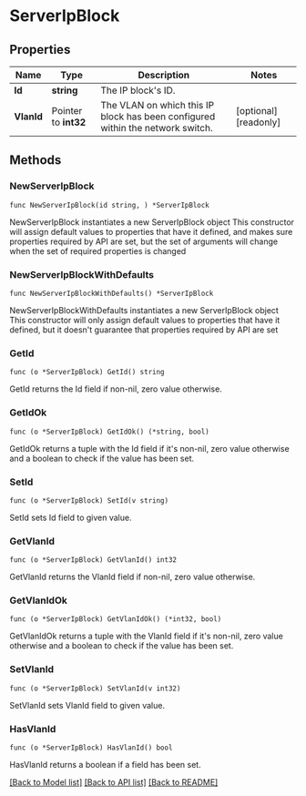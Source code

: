 # ServerIpBlock

## Properties

Name | Type | Description | Notes
------------ | ------------- | ------------- | -------------
**Id** | **string** | The IP block&#39;s ID. | 
**VlanId** | Pointer to **int32** | The VLAN on which this IP block has been configured within the network switch. | [optional] [readonly] 

## Methods

### NewServerIpBlock

`func NewServerIpBlock(id string, ) *ServerIpBlock`

NewServerIpBlock instantiates a new ServerIpBlock object
This constructor will assign default values to properties that have it defined,
and makes sure properties required by API are set, but the set of arguments
will change when the set of required properties is changed

### NewServerIpBlockWithDefaults

`func NewServerIpBlockWithDefaults() *ServerIpBlock`

NewServerIpBlockWithDefaults instantiates a new ServerIpBlock object
This constructor will only assign default values to properties that have it defined,
but it doesn't guarantee that properties required by API are set

### GetId

`func (o *ServerIpBlock) GetId() string`

GetId returns the Id field if non-nil, zero value otherwise.

### GetIdOk

`func (o *ServerIpBlock) GetIdOk() (*string, bool)`

GetIdOk returns a tuple with the Id field if it's non-nil, zero value otherwise
and a boolean to check if the value has been set.

### SetId

`func (o *ServerIpBlock) SetId(v string)`

SetId sets Id field to given value.


### GetVlanId

`func (o *ServerIpBlock) GetVlanId() int32`

GetVlanId returns the VlanId field if non-nil, zero value otherwise.

### GetVlanIdOk

`func (o *ServerIpBlock) GetVlanIdOk() (*int32, bool)`

GetVlanIdOk returns a tuple with the VlanId field if it's non-nil, zero value otherwise
and a boolean to check if the value has been set.

### SetVlanId

`func (o *ServerIpBlock) SetVlanId(v int32)`

SetVlanId sets VlanId field to given value.

### HasVlanId

`func (o *ServerIpBlock) HasVlanId() bool`

HasVlanId returns a boolean if a field has been set.


[[Back to Model list]](../README.md#documentation-for-models) [[Back to API list]](../README.md#documentation-for-api-endpoints) [[Back to README]](../README.md)


